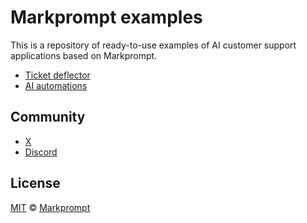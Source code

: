# Markprompt examples

This is a repository of ready-to-use examples of AI customer support applications based on Markprompt.

- [Ticket deflector](https://github.com/motifland/examples/tree/main/ticket-deflector)
- [AI automations](https://github.com/motifland/examples/tree/main/ai-automations)

## Community

- [X](https://x.com/markprompt)
- [Discord](https://discord.gg/MBMh4apz6X)

## License

[MIT](./LICENSE) © [Markprompt](https://markprompt.com)
